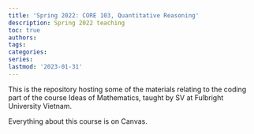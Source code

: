 ```yaml
---
title: 'Spring 2022: CORE 103, Quantitative Reasoning'
description: Spring 2022 teaching
toc: true
authors:
tags:
categories:
series:
lastmod: '2023-01-31'
---
```

This is the repository hosting some of the materials
relating to the coding part of the course Ideas of Mathematics,
taught by SV at Fulbright University Vietnam.

Everything about this course is on Canvas.
